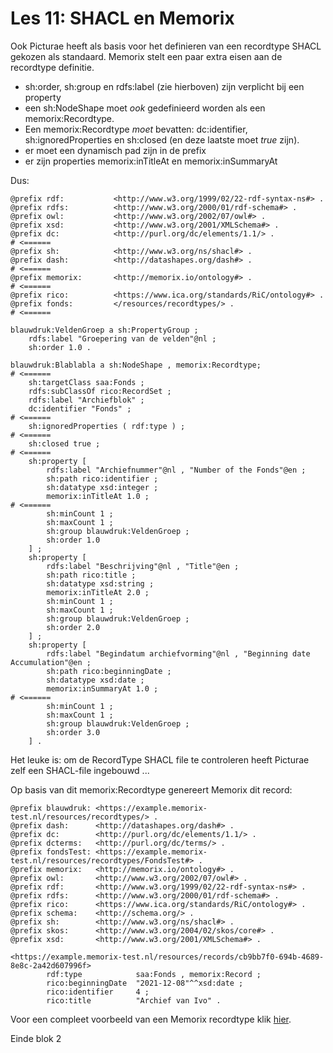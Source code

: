 # Les 11: SHACL en Memorix
Ook Picturae heeft als basis voor het definieren van een recordtype SHACL gekozen als standaard. Memorix stelt een paar extra eisen aan de recordtype definitie.
* sh:order, sh:group en rdfs:label (zie hierboven) zijn verplicht bij een property
* een sh:NodeShape moet *ook* gedefinieerd worden als een memorix:Recordtype.
* Een memorix:Recordtype *moet* bevatten: dc:identifier, sh:ignoredProperties en sh:closed (en deze laatste moet *true* zijn).
* er moet een dynamisch pad zijn in de prefix
* er zijn properties memorix:inTitleAt en memorix:inSummaryAt

Dus:
```
@prefix rdf:           <http://www.w3.org/1999/02/22-rdf-syntax-ns#> .
@prefix rdfs:          <http://www.w3.org/2000/01/rdf-schema#> .
@prefix owl:           <http://www.w3.org/2002/07/owl#> .
@prefix xsd:           <http://www.w3.org/2001/XMLSchema#> .
@prefix dc:            <http://purl.org/dc/elements/1.1/> .					# <======
@prefix sh:            <http://www.w3.org/ns/shacl#> .
@prefix dash:          <http://datashapes.org/dash#> .						# <======
@prefix memorix:       <http://memorix.io/ontology#> .						# <======
@prefix rico:          <https://www.ica.org/standards/RiC/ontology#> .
@prefix fonds:         </resources/recordtypes/> .							# <======

blauwdruk:VeldenGroep a sh:PropertyGroup ;
	rdfs:label "Groepering van de velden"@nl ;
    sh:order 1.0 .

blauwdruk:Blablabla a sh:NodeShape , memorix:Recordtype;		            # <======
    sh:targetClass saa:Fonds ;
    rdfs:subClassOf rico:RecordSet ;
    rdfs:label "Archiefblok" ;
    dc:identifier "Fonds" ;	    											# <======
    sh:ignoredProperties ( rdf:type ) ;										# <======
    sh:closed true ;														# <======
    sh:property [
    	rdfs:label "Archiefnummer"@nl , "Number of the Fonds"@en ;
        sh:path rico:identifier ;
        sh:datatype xsd:integer ;
        memorix:inTitleAt 1.0 ;                                             # <======
        sh:minCount 1 ;
        sh:maxCount 1 ;
        sh:group blauwdruk:VeldenGroep ;
        sh:order 1.0
    ] ;
    sh:property [
    	rdfs:label "Beschrijving"@nl , "Title"@en ;
        sh:path rico:title ;
        sh:datatype xsd:string ;
        memorix:inTitleAt 2.0 ;
        sh:minCount 1 ;
        sh:maxCount 1 ;
        sh:group blauwdruk:VeldenGroep ;
        sh:order 2.0
    ] ;
    sh:property [
    	rdfs:label "Begindatum archiefvorming"@nl , "Beginning date Accumulation"@en ;
        sh:path rico:beginningDate ;
        sh:datatype xsd:date ;
        memorix:inSummaryAt 1.0 ;                                           # <======
        sh:minCount 1 ;
        sh:maxCount 1 ;
        sh:group blauwdruk:VeldenGroep ;
        sh:order 3.0
    ] .
```

Het leuke is: om de RecordType SHACL file te controleren heeft Picturae zelf een SHACL-file ingebouwd ...

Op basis van dit memorix:Recordtype genereert Memorix dit record:

```
@prefix blauwdruk: <https://example.memorix-test.nl/resources/recordtypes/> .
@prefix dash:      <http://datashapes.org/dash#> .
@prefix dc:        <http://purl.org/dc/elements/1.1/> .
@prefix dcterms:   <http://purl.org/dc/terms/> .
@prefix fondsTest: <https://example.memorix-test.nl/resources/recordtypes/FondsTest#> .
@prefix memorix:   <http://memorix.io/ontology#> .
@prefix owl:       <http://www.w3.org/2002/07/owl#> .
@prefix rdf:       <http://www.w3.org/1999/02/22-rdf-syntax-ns#> .
@prefix rdfs:      <http://www.w3.org/2000/01/rdf-schema#> .
@prefix rico:      <https://www.ica.org/standards/RiC/ontology#> .
@prefix schema:    <http://schema.org/> .
@prefix sh:        <http://www.w3.org/ns/shacl#> .
@prefix skos:      <http://www.w3.org/2004/02/skos/core#> .
@prefix xsd:       <http://www.w3.org/2001/XMLSchema#> .

<https://example.memorix-test.nl/resources/records/cb9bb7f0-694b-4689-8e8c-2a42d607996f>
        rdf:type            saa:Fonds , memorix:Record ;
        rico:beginningDate  "2021-12-08"^^xsd:date ;
        rico:identifier     4 ;
        rico:title          "Archief van Ivo" .
```

Voor een compleet voorbeeld van een Memorix recordtype klik [hier](../memorix-recordtype-example.ttl).

Einde blok 2